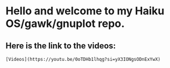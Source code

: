 # Hello and welcome to my Haiku OS/gawk/gnuplot repo.
## Here is the link to the videos:
```
[Videos](https://youtu.be/0oTDHb1lhqg?si=yX3IONgsODnExYwX)
```
